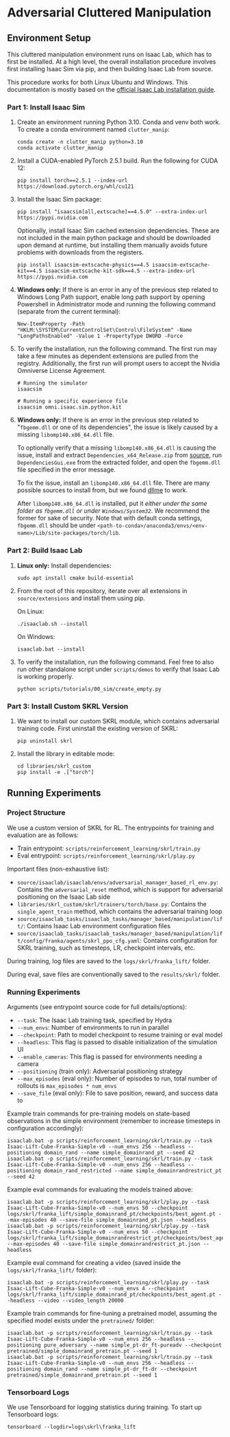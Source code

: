 # Adversarial Cluttered Manipulation

## Environment Setup

This cluttered manipulation environment runs on Isaac Lab, which has to first be installed. At a high level, the overall installation procedure involves first installing Isaac Sim via pip, and then building Isaac Lab from source.

This procedure works for both Linux Ubuntu and Windows. This documentation is mostly based on the [official Isaac Lab installation guide](https://isaac-sim.github.io/IsaacLab/main/source/setup/installation/pip_installation.html).

### Part 1: Install Isaac Sim

1. Create an environment running Python 3.10. Conda and venv both work. To create a conda environment named `clutter_manip`: 

    ```
    conda create -n clutter_manip python=3.10
    conda activate clutter_manip
    ```

2. Install a CUDA-enabled PyTorch 2.5.1 build. Run the following for CUDA 12:

    ```
    pip install torch==2.5.1 --index-url https://download.pytorch.org/whl/cu121
    ```

3. Install the Isaac Sim package:

    ```
    pip install "isaacsim[all,extscache]==4.5.0" --extra-index-url https://pypi.nvidia.com
    ```

    Optionally, install Isaac Sim cached extension dependencies. These are not included in the main python package and should be downloaded upon demand at runtime, but installing them manually avoids future problems with downloads from the registers.

    ```
    pip install isaacsim-extscache-physics==4.5 isaacsim-extscache-kit==4.5 isaacsim-extscache-kit-sdk==4.5 --extra-index-url https://pypi.nvidia.com
    ```

4. **Windows only:** If there is an error in any of the previous step related to Windows Long Path support, enable long path support by opening Powershell in Administrator mode and running the following command (separate from the current terminal):

    ```
    New-ItemProperty -Path "HKLM:\SYSTEM\CurrentControlSet\Control\FileSystem" -Name "LongPathsEnabled" -Value 1 -PropertyType DWORD -Force
    ```

5. To verify the installation, run the following command. The first run may take a few minutes as dependent extensions are pulled from the registry. Additionally, the first run will prompt users to accept the Nvidia Omniverse License Agreement.

    ```
    # Running the simulator
    isaacsim

    # Running a specific experience file
    isaacsim omni.isaac.sim.python.kit
    ```

6. **Windows only:** If there is an error in the previous step related to "`fbgemm.dll` or one of its dependencies", the issue is likely caused by a missing `libomp140.x86_64.dll` file.

    To optionally verify that a missing `libomp140.x86_64.dll` is causing the issue, install and extract `Dependencies_x64_Release.zip` from [source](https://github.com/lucasg/Dependencies/releases), run `DependenciesGui.exe` from the extracted folder, and open the `fbgemm.dll` file specified in the error message.

    To fix the issue, install an `libomp140.x86_64.dll` file. There are many possible sources to install from, but we found [dllme](https://www.dllme.com/dll/files/libomp140_x86_64/versions) to work.
    
    After `libomp140.x86_64.dll` is installed, put it *either under the same folder as `fbgemm.dll` or under `Windows/System32`*. We recommend the former for sake of security. Note that with default conda settings, `fbgemm.dll` should be under `<path-to-conda>/anaconda3/envs/<env-name>/Lib/site-packages/torch/lib`.

### Part 2: Build Isaac Lab

1. **Linux only:** Install dependencies:

    ```
    sudo apt install cmake build-essential
    ```

2. From the root of this repository, iterate over all extensions in `source/extensions` and install them using pip.

    On Linux:
    ```
    ./isaaclab.sh --install
    ```

    On Windows:
    ```
    isaaclab.bat --install
    ```

3. To verify the installation, run the following command. Feel free to also run other standalone script under `scripts/demos` to verify that Isaac Lab is working properly.

    ```
    python scripts/tutorials/00_sim/create_empty.py
    ```

### Part 3: Install Custom SKRL Version

1. We want to install our custom SKRL module, which contains adversarial training code. First uninstall the existing version of SKRL:

    ```
    pip uninstall skrl
    ```

2. Install the library in editable mode:

    ```
    cd libraries/skrl_custom
    pip install -e .["torch"]
    ```

## Running Experiments

### Project Structure

We use a custom version of SKRL for RL. The entrypoints for training and evaluation are as follows:

- Train entrypoint: `scripts/reinforcement_learning/skrl/train.py`
- Eval entrypoint: `scripts/reinforcement_learning/skrl/play.py`

Important files (non-exhaustive list):

- `source/isaaclab/isaaclab/envs/adversarial_manager_based_rl_env.py`: Contains the `adversarial_reset` method, which is support for adversarial positioning on the Isaac Lab side
- `libraries/skrl_custom/skrl/trainers/torch/base.py`: Contains the `single_agent_train` method, which contains the adversarial training loop
- `source/isaaclab_tasks/isaaclab_tasks/manager_based/manipulation/lift/`: Contains Isaac Lab environment configuration files
- `source/isaaclab_tasks/isaaclab_tasks/manager_based/manipulation/lift/config/franka/agents/skrl_ppo_cfg.yaml`: Contains configuration for SKRL training, such as timesteps, LR, checkpoint intervals, etc.

During training, log files are saved to the `logs/skrl/franka_lift/` folder.

During eval, save files are conventionally saved to the `results/skrl/` folder.

### Running Experiments

Arguments (see entrypoint source code for full details/options):

- `--task`: The Isaac Lab training task, specified by Hydra
- `--num_envs`: Number of environments to run in parallel
- `--checkpoint`: Path to model checkpoint to resume training or eval model
- `--headless`: This flag is passed to disable initialization of the simulation UI
- `--enable_cameras`: This flag is passed for environments needing a camera
- `--positioning` (train only): Adversarial positioning strategy
- `--max_episodes` (eval only): Number of episodes to run, total number of rollouts is `max_episodes * num_envs`
- `--save_file` (eval only): File to save position, reward, and success data to

Example train commands for pre-training models on state-based observations in the simple environment (remember to increase timesteps in configuration accordingly):

```
isaaclab.bat -p scripts/reinforcement_learning/skrl/train.py --task Isaac-Lift-Cube-Franka-Simple-v0 --num_envs 256 --headless --positioning domain_rand --name simple_domainrand_pt --seed 42
isaaclab.bat -p scripts/reinforcement_learning/skrl/train.py --task Isaac-Lift-Cube-Franka-Simple-v0 --num_envs 256 --headless --positioning domain_rand_restricted --name simple_domainrandrestrict_pt --seed 42
```

Example eval commands for evaluating the models trained above:

```
isaaclab.bat -p scripts/reinforcement_learning/skrl/play.py --task Isaac-Lift-Cube-Franka-Simple-v0 --num_envs 50 --checkpoint logs/skrl/franka_lift/simple_domainrand_pt/checkpoints/best_agent.pt --max-episodes 40 --save-file simple_domainrand_pt.json --headless
isaaclab.bat -p scripts/reinforcement_learning/skrl/play.py --task Isaac-Lift-Cube-Franka-Simple-v0 --num_envs 50 --checkpoint logs/skrl/franka_lift/simple_domainrandrestrict_pt/checkpoints/best_agent.pt --max-episodes 40 --save-file simple_domainrandrestrict_pt.json --headless
```

Example eval command for creating a video (saved inside the `logs/skrl/franka_lift/` folder):

```
isaaclab.bat -p scripts/reinforcement_learning/skrl/play.py --task Isaac-Lift-Cube-Franka-Simple-v0 --num_envs 4 --checkpoint logs/skrl/franka_lift/simple_domainrand_pt/checkpoints/best_agent.pt --headless --video --video_length 20000
```

Example train commands for fine-tuning a pretrained model, assuming the specified model exists under the `pretrained/` folder:

```
isaaclab.bat -p scripts/reinforcement_learning/skrl/train.py --task Isaac-Lift-Cube-Franka-Simple-v0 --num_envs 256 --headless --positioning pure_adversary --name simple_pt-dr_ft-pureadv --checkpoint pretrained/simple_domainrand_pretrain.pt --seed 1
isaaclab.bat -p scripts/reinforcement_learning/skrl/train.py --task Isaac-Lift-Cube-Franka-Simple-v0 --num_envs 256 --headless --positioning domain_rand --name simple_pt-dr_ft-dr --checkpoint pretrained/simple_domainrand_pretrain.pt --seed 1
```

### Tensorboard Logs

We use Tensorboard for logging statistics during training. To start up Tensorboard logs:

```
tensorboard --logdir=logs\skrl\franka_lift
```
